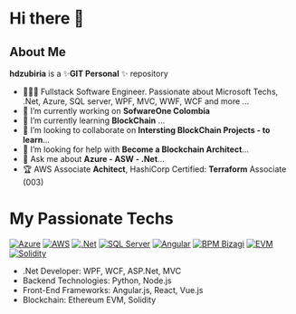# Hi there 👋

## About Me

**hdzubiria** is a ✨**GIT Personal** ✨ repository  

* 👨🏻‍💻 Fullstack Software Engineer. Passionate about Microsoft Techs, .Net, Azure, SQL server, WPF, MVC, WWF, WCF and more ...
* 🔭 I’m currently working on **SofwareOne Colombia**
* 🌱 I’m currently learning **BlockChain** ...
* 👯 I’m looking to collaborate on **Intersting BlockChain Projects - to learn**...
* 🤔 I’m looking for help with **Become a Blockchain Architect**...
* 💬 Ask me about **Azure - ASW - .Net**...
* 🏆 AWS Associate **Achitect**, HashiCorp Certified: **Terraform** Associate (003)



# My Passionate Techs


[![Azure](https://img.shields.io/badge/Azure-blue?style=for-the-badge&logo=cloudways&logoColor=white&labelColor=101010)]() [![AWS](https://img.shields.io/badge/AWS-white?style=for-the-badge&logo=amazon&logoColor=white&labelColor=black&color=%23E34F26)]() [![.Net](https://img.shields.io/badge/.Net-101010?style=for-the-badge&logo=dotnet&logoColor=white&labelColor=black&color=blue)]() [![SQL Server](https://img.shields.io/badge/SQL_Server-black?style=for-the-badge&logo=postgresql&logoColor=white&labelColor=black&color=%23CC6699)]() [![Angular](https://img.shields.io/badge/angular-white?style=for-the-badge&logo=angular&logoColor=white&labelColor=black&color=%23F7DF1E)]() [![BPM Bizagi](https://img.shields.io/badge/BPM_Bizagi-white?style=for-the-badge&logo=mysql&logoColor=white&labelColor=black&color=%234479A1)]() [![EVM](https://img.shields.io/badge/EVM-white?style=for-the-badge&logo=ethereum&logoColor=white&labelColor=black&color=%233C3C3D)]() [![Solidity](https://img.shields.io/badge/Solidity-white?style=for-the-badge&logo=solidity&logoColor=white&labelColor=black&color=%23363636)]()



- .Net Developer: WPF, WCF, ASP.Net, MVC
- Backend Technologies: Python, Node.js
- Front-End Frameworks: Angular.js, React, Vue.js
- Blockchain: Ethereum EVM, Solidity



<!-- 
-📫 How to reach me: ...
-😄 Pronouns: ...
-⚡ Fun fact: ...

🎓 BSc. in Telematics Engineering
👨🏻‍💻 Fullstack Software Engineer. Passionate about JavaScript, React, Next, and Node.js
👨🏻‍🏫 Associate Professor at Universidad Europea de Madrid.
🎬 EduTuber about Web Programming (+140,000 subs 🚀)
📙 Author of the following technical books:
Aprendiendo JavaScript (2021)
Aprendiendo React (2023)
Dominando JavaScript (2024)
🟣 (Sometimes) Livecoder Streamer on Twitch
🏅 6x Google Developer Expert (GDE) in Web Technologies for 2019-24, and GDE in Firebase for 2024
🏆 3x Microsoft MVP (Most Valuable Professional) for 2022-2024 in Developer Technologies




Ejemmplos:
https://github.com/mouredev
https://github.com/carlosazaustre
https://github.com/ArisGuimera
https://github.com/ferran226
 -->

